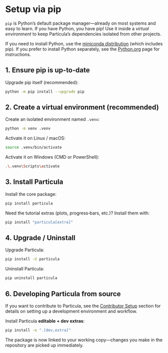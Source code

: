 # Setup via pip

`pip` is Python’s default package manager—already on most systems and easy to
learn.  If you have Python, you have pip!  Use it inside a *virtual
environment* to keep Particula’s dependencies isolated from other projects.

If you need to install Python, use the [miniconda distribution](https://www.anaconda.com/docs/getting-started/miniconda/main) (which includes pip).  If you prefer to install Python separately, see the [Python.org](https://www.python.org/downloads/) page for instructions.

## 1. Ensure pip is up‑to‑date

Upgrade pip itself (recommended):

```bash
python -m pip install --upgrade pip
```

## 2. Create a virtual environment (recommended)

Create an isolated environment named `.venv`:

```bash
python -m venv .venv
```

Activate it on Linux / macOS:

```bash
source .venv/bin/activate
```

Activate it on Windows (CMD or PowerShell):

```bash
.\.venv\Scripts\activate
```

## 3. Install Particula

Install the core package:

```bash
pip install particula
```

Need the tutorial extras (plots, progress‑bars, etc.)?  Install them with:

```bash
pip install "particula[extra]"
```

## 4. Upgrade / Uninstall

Upgrade Particula:

```bash
pip install -U particula
```

Uninstall Particula:

```bash
pip uninstall particula
```

## 6. Developing Particula from source

If you want to contribute to Particula, see the [Contributor Setup](Contributor_Setup.md) section for details on setting up a development environment and workflow.

Install Particula **editable + dev extras**:

```bash
pip install -e ".[dev,extra]"
```

The package is now linked to your working copy—changes you make in the repository are picked up immediately.

